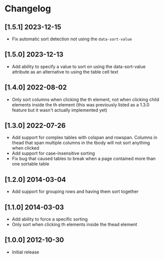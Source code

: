 # Changelog

## [1.5.1] 2023-12-15
- Fix automatic sort detection not using the `data-sort-value`

## [1.5.0] 2023-12-13
- Add ability to specify a value to sort on using the data-sort-value attribute as an alternative to using the table cell text

## [1.4.0] 2022-08-02
- Only sort columns when clicking the th element, not when clicking child elements inside the th element (this was previously listed as a 1.3.0 feature but it wasn't actually implemented yet)

## [1.3.0] 2022-07-26
- Add support for complex tables with colspan and rowspan. Columns in thead that span multiple columns in the tbody will not sort anything when clicked
- Add support for case-insensitive sorting
- Fix bug that caused tables to break when a page contained more than one sortable table

## [1.2.0] 2014-03-04
- Add support for grouping rows and having them sort together

## [1.1.0] 2014-03-03
- Add ability to force a specific sorting
- Only sort when clicking th elements inside the thead element


## [1.0.0] 2012-10-30
- Initial release